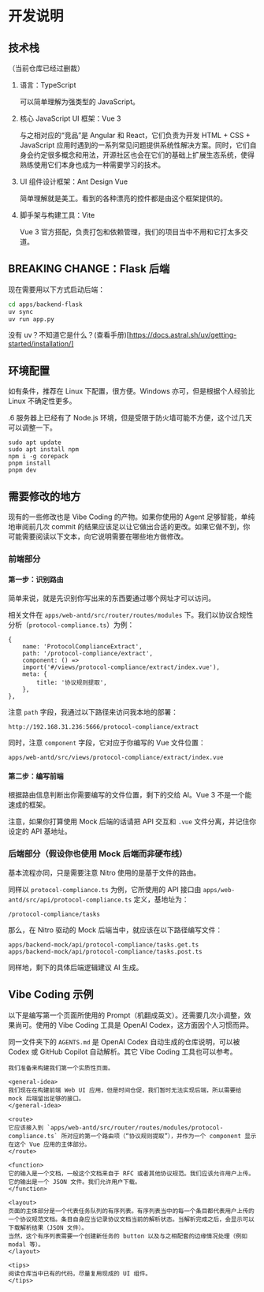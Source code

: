 # 开发说明

## 技术栈

（当前仓库已经过删裁）

1. 语言：TypeScript

   可以简单理解为强类型的 JavaScript。

2. 核心 JavaScript UI 框架：Vue 3

   与之相对应的“竞品”是 Angular 和 React，它们负责为开发 HTML + CSS + JavaScript 应用时遇到的一系列常见问题提供系统性解决方案。同时，它们自身会约定很多概念和用法，开源社区也会在它们的基础上扩展生态系统，使得熟练使用它们本身也成为一种需要学习的技术。

3. UI 组件设计框架：Ant Design Vue

   简单理解就是美工。看到的各种漂亮的控件都是由这个框架提供的。

4. 脚手架与构建工具：Vite

   Vue 3 官方搭配，负责打包和依赖管理，我们的项目当中不用和它打太多交道。

## BREAKING CHANGE：Flask 后端

现在需要用以下方式启动后端：

```sh
cd apps/backend-flask
uv sync
uv run app.py
```

没有 uv？不知道它是什么？(查看手册)[https://docs.astral.sh/uv/getting-started/installation/]

## 环境配置

如有条件，推荐在 Linux 下配置，很方便。Windows 亦可，但是根据个人经验比 Linux 不确定性更多。

.6 服务器上已经有了 Node.js 环境，但是受限于防火墙可能不方便，这个过几天可以调整一下。

```
sudo apt update
sudo apt install npm
npm i -g corepack
pnpm install
pnpm dev
```

## 需要修改的地方

现有的一些修改也是 Vibe Coding 的产物。如果你使用的 Agent 足够智能，单纯地审阅前几次 commit 的结果应该足以让它做出合适的更改。如果它做不到，你可能需要阅读以下文本，向它说明需要在哪些地方做修改。

### 前端部分

#### 第一步：识别路由

简单来说，就是先识别你写出来的东西要通过哪个网址才可以访问。

相关文件在 `apps/web-antd/src/router/routes/modules` 下。我们以协议合规性分析（`protocol-compliance.ts`）为例：

```
{
    name: 'ProtocolComplianceExtract',
    path: '/protocol-compliance/extract',
    component: () =>
    import('#/views/protocol-compliance/extract/index.vue'),
    meta: {
    	title: '协议规则提取',
    },
},
```

注意 `path` 字段，我通过以下路径来访问我本地的部署：

```
http://192.168.31.236:5666/protocol-compliance/extract
```

同时，注意 `component` 字段，它对应于你编写的 Vue 文件位置：

```
apps/web-antd/src/views/protocol-compliance/extract/index.vue
```

#### 第二步：编写前端

根据路由信息判断出你需要编写的文件位置，剩下的交给 AI。Vue 3 不是一个能速成的框架。

注意，如果你打算使用 Mock 后端的话请把 API 交互和 `.vue` 文件分离，并记住你设定的 API 基地址。

### 后端部分（假设你也使用 Mock 后端而非硬布线）

基本流程亦同，只是需要注意 Nitro 使用的是基于文件的路由。

同样以 `protocol-compliance.ts` 为例，它所使用的 API 接口由 `apps/web-antd/src/api/protocol-compliance.ts` 定义，基地址为：

```
/protocol-compliance/tasks
```

那么，在 Nitro 驱动的 Mock 后端当中，就应该在以下路径编写文件：

```
apps/backend-mock/api/protocol-compliance/tasks.get.ts
apps/backend-mock/api/protocol-compliance/tasks.post.ts
```

同样地，剩下的具体后端逻辑建议 AI 生成。

## Vibe Coding 示例

以下是编写第一个页面所使用的 Prompt（机翻成英文）。还需要几次小调整，效果尚可。使用的 Vibe Coding 工具是 OpenAI Codex，这方面因个人习惯而异。

同一文件夹下的 `AGENTS.md` 是 OpenAI Codex 自动生成的仓库说明，可以被 Codex 或 GitHub Copilot 自动解析。其它 Vibe Coding 工具也可以参考。

```
我们准备来构建我们第一个实质性页面。

<general-idea>
我们现在在构建前端 Web UI 应用，但是时间仓促，我们暂时无法实现后端，所以需要给 mock 后端留出足够的接口。
</general-idea>

<route>
它应该接入到 `apps/web-antd/src/router/routes/modules/protocol-compliance.ts` 所对应的第一个路由项（“协议规则提取”），并作为一个 component 显示在这个 Vue 应用的主体部分。
</route>

<function>
它的输入是一个文档，一般这个文档来自于 RFC 或者其他协议规范。我们应该允许用户上传。
它的输出是一个 JSON 文件。我们允许用户下载。
</function>

<layout>
页面的主体部分是一个代表任务队列的有序列表。有序列表当中的每一个条目都代表用户上传的一个协议规范文档。条目自身应当记录协议文档当前的解析状态。当解析完成之后，会显示可以下载解析结果（JSON 文件）。
当然，这个有序列表需要一个创建新任务的 button 以及与之相配套的边缘情况处理（例如 modal 等）。
</layout>

<tips>
阅读仓库当中已有的代码，尽量复用现成的 UI 组件。
</tips>

```
